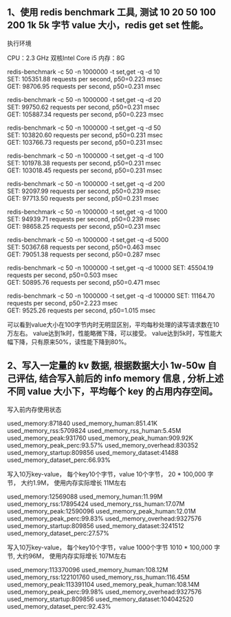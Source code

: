 ## 1、使用 redis benchmark 工具, 测试 10 20 50 100 200 1k 5k 字节 value 大小，redis get set 性能。

执行环境

CPU：2.3 GHz 双核Intel Core i5
内存：8G


redis-benchmark -c 50 -n 1000000  -t set,get -q -d 10  
SET: 105351.88 requests per second, p50=0.223 msec                    
GET: 98706.95 requests per second, p50=0.231 msec

redis-benchmark -c 50 -n 1000000  -t set,get -q -d 20  
SET: 99750.62 requests per second, p50=0.231 msec                     
GET: 105887.34 requests per second, p50=0.223 msec

redis-benchmark -c 50 -n 1000000  -t set,get -q -d 50  
SET: 103820.60 requests per second, p50=0.231 msec                    
GET: 103766.73 requests per second, p50=0.231 msec

redis-benchmark -c 50 -n 1000000  -t set,get -q -d 100  
SET: 101978.38 requests per second, p50=0.231 msec                    
GET: 103018.45 requests per second, p50=0.231 msec

redis-benchmark -c 50 -n 1000000  -t set,get -q -d 200  
SET: 92097.99 requests per second, p50=0.239 msec                    
GET: 97713.50 requests per second, p50=0.231 msec

redis-benchmark -c 50 -n 1000000  -t set,get -q -d 1000  
SET: 94939.71 requests per second, p50=0.239 msec                    
GET: 98658.25 requests per second, p50=0.231 msec

redis-benchmark -c 50 -n 1000000  -t set,get -q -d 5000  
SET: 50367.68 requests per second, p50=0.463 msec                   
GET: 79051.38 requests per second, p50=0.287 msec

redis-benchmark -c 50 -n 1000000  -t set,get -q -d 10000
SET: 45504.19 requests per second, p50=0.503 msec                   
GET: 50895.76 requests per second, p50=0.471 msec

redis-benchmark -c 50 -n 1000000  -t set,get -q -d 100000
SET: 11164.70 requests per second, p50=2.223 msec                   
GET: 9525.26 requests per second, p50=1.015 msec


可以看到value大小在100字节内时无明显区别，平均每秒处理的读写请求数在10万左右。
value达到1k时，性能略微下降，可以接受。
value达到5k时，写性能大幅下降，只有原来50%，读性能下降到80%。


## 2、写入一定量的 kv 数据, 根据数据大小 1w-50w 自己评估, 结合写入前后的 info memory 信息  , 分析上述不同 value 大小下，平均每个 key 的占用内存空间。

写入前内存使用状态

used_memory:871840
used_memory_human:851.41K
used_memory_rss:5709824
used_memory_rss_human:5.45M
used_memory_peak:931760
used_memory_peak_human:909.92K
used_memory_peak_perc:93.57%
used_memory_overhead:830352
used_memory_startup:809856
used_memory_dataset:41488
used_memory_dataset_perc:66.93%



写入10万key-value， 每个key10个字节，value 10个字节，
20 * 100,000 字节， 大约1.9M， 使用内存实际增长 11M左右

used_memory:12569088
used_memory_human:11.99M
used_memory_rss:17895424
used_memory_rss_human:17.07M
used_memory_peak:12590096
used_memory_peak_human:12.01M
used_memory_peak_perc:99.83%
used_memory_overhead:9327576
used_memory_startup:809856
used_memory_dataset:3241512
used_memory_dataset_perc:27.57%


写入10万key-value， 每个key10个字节，value 1000个字节
1010 * 100,000 字节, 大约96M， 使用内存实际增长 107M左右

used_memory:113370096
used_memory_human:108.12M
used_memory_rss:122101760
used_memory_rss_human:116.45M
used_memory_peak:113391104
used_memory_peak_human:108.14M
used_memory_peak_perc:99.98%
used_memory_overhead:9327576
used_memory_startup:809856
used_memory_dataset:104042520
used_memory_dataset_perc:92.43%

